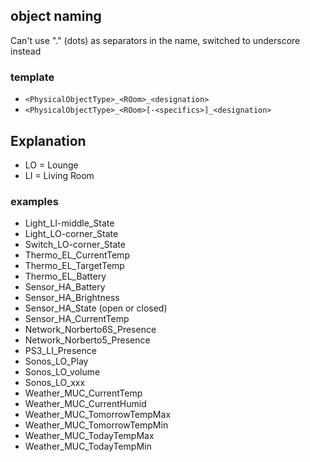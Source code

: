 ## object naming

Can't use "." (dots) as separators in the name, switched to underscore instead

### template

* `<PhysicalObjectType>_<ROom>_<designation>`
* `<PhysicalObjectType>_<ROom>[-<specifics>]_<designation>`

## Explanation

* LO = Lounge
* LI = Living Room

### examples

* Light_LI-middle_State
* Light_LO-corner_State
* Switch_LO-corner_State
* Thermo_EL_CurrentTemp
* Thermo_EL_TargetTemp
* Thermo_EL_Battery
* Sensor_HA_Battery
* Sensor_HA_Brightness
* Sensor_HA_State (open or closed)
* Sensor_HA_CurrentTemp
* Network_Norberto6S_Presence
* Network_Norberto5_Presence
* PS3_LI_Presence
* Sonos_LO_Play
* Sonos_LO_volume
* Sonos_LO_xxx
* Weather_MUC_CurrentTemp
* Weather_MUC_CurrentHumid
* Weather_MUC_TomorrowTempMax
* Weather_MUC_TomorrowTempMin
* Weather_MUC_TodayTempMax
* Weather_MUC_TodayTempMin
